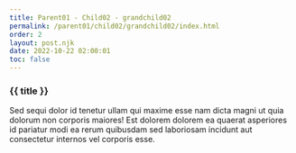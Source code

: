 ```yaml
---
title: Parent01 - Child02 - grandchild02
permalink: /parent01/child02/grandchild02/index.html
order: 2
layout: post.njk
date: 2022-10-22 02:00:01
toc: false
---
```


### {{ title }}

Sed sequi dolor id tenetur ullam qui maxime esse nam dicta magni ut quia dolorum non corporis maiores! Est dolorem dolorem ea quaerat asperiores id pariatur modi ea rerum quibusdam sed laboriosam incidunt aut consectetur internos vel corporis esse.
